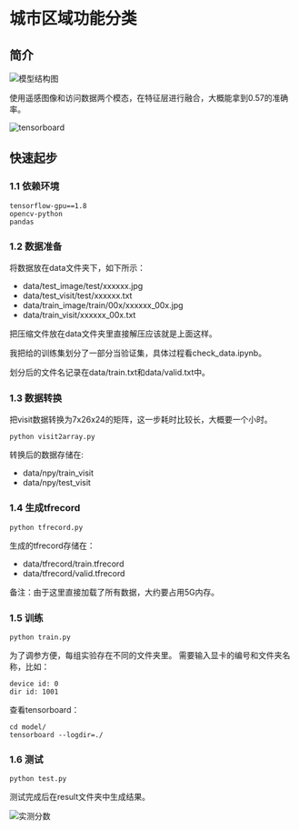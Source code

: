 # 城市区域功能分类

## 简介

![模型结构图](https://s2.ax1x.com/2019/05/05/E0PqnP.png)

使用遥感图像和访问数据两个模态，在特征层进行融合，大概能拿到0.57的准确率。

![tensorboard](https://s2.ax1x.com/2019/05/05/E0Puef.png)

## 快速起步
### 1.1 依赖环境
```
tensorflow-gpu==1.8
opencv-python
pandas 
```
### 1.2 数据准备
将数据放在data文件夹下，如下所示：
- data/test_image/test/xxxxxx.jpg
- data/test_visit/test/xxxxxx.txt
- data/train_image/train/00x/xxxxxx_00x.jpg
- data/train_visit/xxxxxx_00x.txt

把压缩文件放在data文件夹里直接解压应该就是上面这样。

我把给的训练集划分了一部分当验证集，具体过程看check_data.ipynb。

划分后的文件名记录在data/train.txt和data/valid.txt中。

### 1.3 数据转换
把visit数据转换为7x26x24的矩阵，这一步耗时比较长，大概要一个小时。
```
python visit2array.py
```
转换后的数据存储在:
- data/npy/train_visit
- data/npy/test_visit

### 1.4 生成tfrecord
```
python tfrecord.py
```
生成的tfrecord存储在：
- data/tfrecord/train.tfrecord
- data/tfrecord/valid.tfrecord

备注：由于这里直接加载了所有数据，大约要占用5G内存。

### 1.5 训练
```
python train.py
```
为了调参方便，每组实验存在不同的文件夹里。
需要输入显卡的编号和文件夹名称，比如：
```
device id: 0
dir id: 1001
```

查看tensorboard：
```
cd model/
tensorboard --logdir=./
```

### 1.6 测试
```
python test.py
```
测试完成后在result文件夹中生成结果。

![实测分数](https://s2.ax1x.com/2019/05/05/E0PYyq.png)

